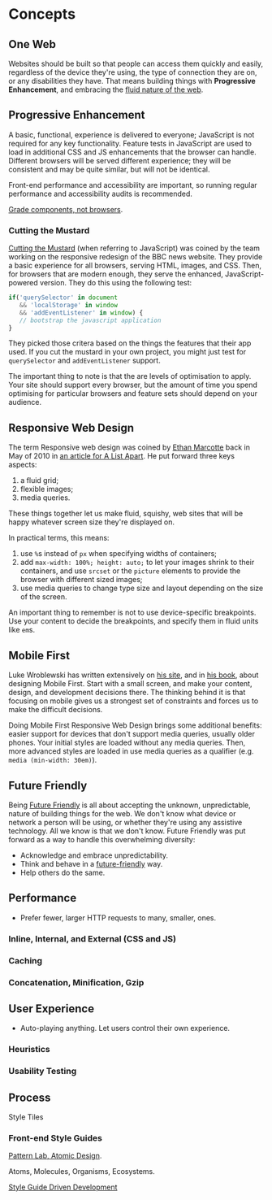 # Concepts

## One Web

Websites should be built so that people can access them quickly and easily, regardless of the device they're using, the type of connection they are on, or any disabilities they have. That means building things with **Progressive Enhancement**, and embracing the [fluid nature of the web](http://alistapart.com/article/dao).

## Progressive Enhancement

A basic, functional, experience is delivered to everyone; JavaScript is not required for any key functionality. Feature tests in JavaScript are used to load in additional CSS and JS enhancements that the browser can handle. Different browsers will be served different experience; they will be consistent and may be quite similar, but will not be identical.

Front-end performance and accessibility are important, so running regular performance and accessibility audits is recommended.

[Grade components, not browsers](https://www.filamentgroup.com/lab/grade-the-components.html).

### Cutting the Mustard

[Cutting the Mustard](http://responsivenews.co.uk/post/18948466399/cutting-the-mustard) (when referring to JavaScript) was coined by the team working on the responsive redesign of the BBC news website. They provide a basic experience for all browsers, serving HTML, images, and CSS. Then, for browsers that are modern enough, they serve the enhanced, JavaScript-powered version. They do this using the following test:

```javascript
if('querySelector' in document
   && 'localStorage' in window
   && 'addEventListener' in window) {
   // bootstrap the javascript application
}
```

They picked those critera based on the things the features that their app used. If you cut the mustard in your own project, you might just test for `querySelector` and `addEventListener` support.

The important thing to note is that the are levels of optimisation to apply. Your site should support every browser, but the amount of time you spend optimising for particular browsers and feature sets should depend on your audience.

## Responsive Web Design

The term Responsive web design was coined by [Ethan Marcotte](http://unstoppablerobotninja.com/) back in May of 2010 in [an article for A List Apart](http://alistapart.com/article/responsive-web-design). He put forward three keys aspects:

1. a fluid grid;
2. flexible images;
3. media queries.

These things together let us make fluid, squishy, web sites that will be happy whatever screen size they're displayed on.

In practical terms, this means:

1. use `%`s instead of `px` when specifying widths of containers;
2. add `max-width: 100%; height: auto;` to let your images shrink to their containers, and use `srcset` or the `picture` elements to provide the browser with different sized images;
3. use media queries to change type size and layout depending on the size of the screen.

An important thing to remember is not to use device-specific breakpoints. Use your content to decide the breakpoints, and specify them in fluid units like `em`s.

## Mobile First

Luke Wroblewski has written extensively on [his site](http://www.lukew.com/), and in [his book](http://www.lukew.com/resources/mobile_first.asp), about designing Mobile First. Start with a small screen, and make your content, design, and development decisions there. The thinking behind it is that focusing on mobile gives us a strongest set of constraints and forces us to make the difficult decisions.

Doing Mobile First Responsive Web Design brings some additional benefits: easier support for devices that don't support media queries, usually older phones. Your initial styles are loaded without any media queries. Then, more advanced styles are loaded in use media queries as a qualifier (e.g. `media (min-width: 30em)`).

## Future Friendly

Being [Future Friendly](https://www.futurefriendly.co.za/) is all about accepting the unknown, unpredictable, nature of building things for the web. We don't know what device or network a person will be using, or whether they're using any assistive technology. All we know is that we don't know. Future Friendly was put forward as a way to handle this overwhelming diversity:

* Acknowledge and embrace unpredictability.
* Think and behave in a [future-friendly](https://www.futurefriendly.co.za/) way.
* Help others do the same.

## Performance

* Prefer fewer, larger HTTP requests to many, smaller, ones.

### Inline, Internal, and External (CSS and JS)

### Caching

### Concatenation, Minification, Gzip

## User Experience

* Auto-playing anything. Let users control their own experience.

### Heuristics

### Usability Testing

## Process

Style Tiles

### Front-end Style Guides

[Pattern Lab, Atomic Design](http://patternlab.io/about.html).

Atoms, Molecules, Organisms, Ecosystems.

[Style Guide Driven Development](http://blog.bitovi.com/style-guide-driven-development/)
